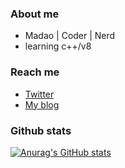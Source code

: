 ### About me
- Madao | Coder | Nerd
- learning c++/v8

### Reach me
- [Twitter](https://twitter.com/CSG_0x2l)
- [My blog](https://www.0x2l.cn/)

### Github stats
[![Anurag's GitHub stats](https://github-readme-stats.vercel.app/api?username=0x2l)](https://github.com/anuraghazra/github-readme-stats)
